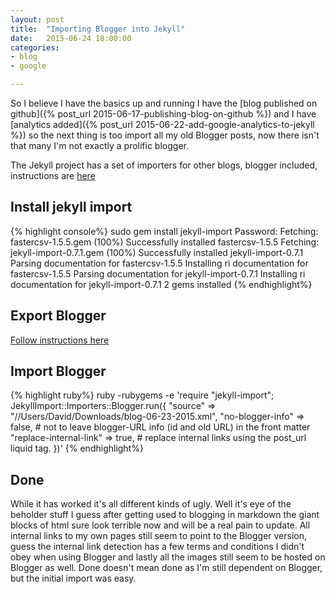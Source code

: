 ```yaml
---
layout: post
title:  "Importing Blogger into Jekyll"
date:   2015-06-24 18:00:00
categories: 
- blog
- google

---
```


So I believe I have the basics up and running I have the [blog published on github]({% post_url 2015-06-17-publishing-blog-on-github %}) and I have [analytics added]({% post_url 2015-06-22-add-google-analytics-to-jekyll %}) so the next thing is too import all my old Blogger posts, now there isn't that many I'm not exactly a prolific blogger.

The Jekyll project has a set of importers for other blogs, blogger included, instructions are [here](http://import.jekyllrb.com/docs/blogger/)

## Install jekyll import

{% highlight console%}
sudo gem install jekyll-import
Password:
Fetching: fastercsv-1.5.5.gem (100%)
Successfully installed fastercsv-1.5.5
Fetching: jekyll-import-0.7.1.gem (100%)
Successfully installed jekyll-import-0.7.1
Parsing documentation for fastercsv-1.5.5
Installing ri documentation for fastercsv-1.5.5
Parsing documentation for jekyll-import-0.7.1
Installing ri documentation for jekyll-import-0.7.1
2 gems installed
{% endhighlight%}

## Export Blogger
[Follow instructions here](https://support.google.com/blogger/answer/97416)## Import Blogger

{% highlight ruby%}
ruby -rubygems -e 'require "jekyll-import";
    JekyllImport::Importers::Blogger.run({
      "source"                => "//Users/David/Downloads/blog-06-23-2015.xml",
      "no-blogger-info"       => false, # not to leave blogger-URL info (id and old URL) in the front matter
      "replace-internal-link" => true, # replace internal links using the post_url liquid tag.
    })'
{% endhighlight%}## Done
While it has worked it's all different kinds of ugly.  Well it's eye of the beholder stuff I guess after getting used to blogging in markdown the giant blocks of html sure look terrible now and will be a real pain to update. All internal links to my own pages still seem to point to the Blogger version, guess the internal link detection has a few terms and conditions I didn't obey when using Blogger and lastly all the images still seem to be hosted on Blogger as well. Done doesn't mean done as I'm still dependent on Blogger, but the initial import was easy.